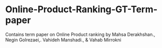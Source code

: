 # Online-Product-Ranking-GT-Term-paper

Contains term paper on Online Product ranking by Mahsa Derakhshan., Negin Golrezaei,. Vahideh Manshadi., & Vahab Mirrokni
